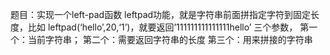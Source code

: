 题目：实现一个left-pad函数
leftpad功能，就是字符串前面拼指定字符到固定长度，比如
leftpad(‘hello’,20,‘1’)，就要返回’111111111111111hello’
三个参数，
第一个：当前字符串；
第二个：需要返回字符串的长度
第三个：用来拼接的字符串